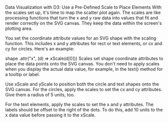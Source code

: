 Data Visualization with D3: Use a Pre-Defined Scale to Place Elements
With the scales set up, it's time to map the scatter plot again. The scales are like processing functions that turn the x and y raw data into values that fit and render correctly on the SVG canvas. They keep the data within the screen's plotting area.

You set the coordinate attribute values for an SVG shape with the scaling function. This includes x and y attributes for rect or text elements, or cx and cy for circles. Here's an example:

shape
  .attr("x", (d) => xScale(d[0]))
Scales set shape coordinate attributes to place the data points onto the SVG canvas. You don't need to apply scales when you display the actual data value, for example, in the text() method for a tooltip or label.


Use xScale and yScale to position both the circle and text shapes onto the SVG canvas. For the circles, apply the scales to set the cx and cy attributes. Give them a radius of 5 units, too.

For the text elements, apply the scales to set the x and y attributes. The labels should be offset to the right of the dots. To do this, add 10 units to the x data value before passing it to the xScale.
```

```